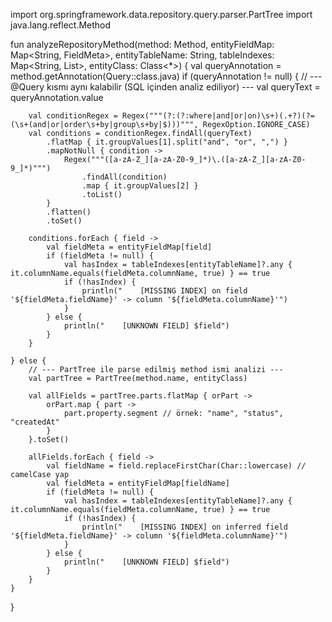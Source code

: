 import org.springframework.data.repository.query.parser.PartTree
import java.lang.reflect.Method

fun analyzeRepositoryMethod(method: Method, entityFieldMap: Map<String, FieldMeta>, entityTableName: String, tableIndexes: Map<String, List<IndexMeta>>, entityClass: Class<*>) {
    val queryAnnotation = method.getAnnotation(Query::class.java)
    if (queryAnnotation != null) {
        // --- @Query kısmı aynı kalabilir (SQL içinden analiz ediliyor) ---
        val queryText = queryAnnotation.value

        val conditionRegex = Regex("""(?:(?:where|and|or|on)\s+)(.+?)(?=(\s+(and|or|order\s+by|group\s+by|$)))""", RegexOption.IGNORE_CASE)
        val conditions = conditionRegex.findAll(queryText)
            .flatMap { it.groupValues[1].split("and", "or", ",") }
            .mapNotNull { condition ->
                Regex("""([a-zA-Z_][a-zA-Z0-9_]*)\.([a-zA-Z_][a-zA-Z0-9_]*)""")
                    .findAll(condition)
                    .map { it.groupValues[2] }
                    .toList()
            }
            .flatten()
            .toSet()

        conditions.forEach { field ->
            val fieldMeta = entityFieldMap[field]
            if (fieldMeta != null) {
                val hasIndex = tableIndexes[entityTableName]?.any { it.columnName.equals(fieldMeta.columnName, true) } == true
                if (!hasIndex) {
                    println("    [MISSING INDEX] on field '${fieldMeta.fieldName}' -> column '${fieldMeta.columnName}'")
                }
            } else {
                println("    [UNKNOWN FIELD] $field")
            }
        }

    } else {
        // --- PartTree ile parse edilmiş method ismi analizi ---
        val partTree = PartTree(method.name, entityClass)

        val allFields = partTree.parts.flatMap { orPart ->
            orPart.map { part ->
                part.property.segment // örnek: "name", "status", "createdAt"
            }
        }.toSet()

        allFields.forEach { field ->
            val fieldName = field.replaceFirstChar(Char::lowercase) // camelCase yap
            val fieldMeta = entityFieldMap[fieldName]
            if (fieldMeta != null) {
                val hasIndex = tableIndexes[entityTableName]?.any { it.columnName.equals(fieldMeta.columnName, true) } == true
                if (!hasIndex) {
                    println("    [MISSING INDEX] on inferred field '${fieldMeta.fieldName}' -> column '${fieldMeta.columnName}'")
                }
            } else {
                println("    [UNKNOWN FIELD] $field")
            }
        }
    }
}
